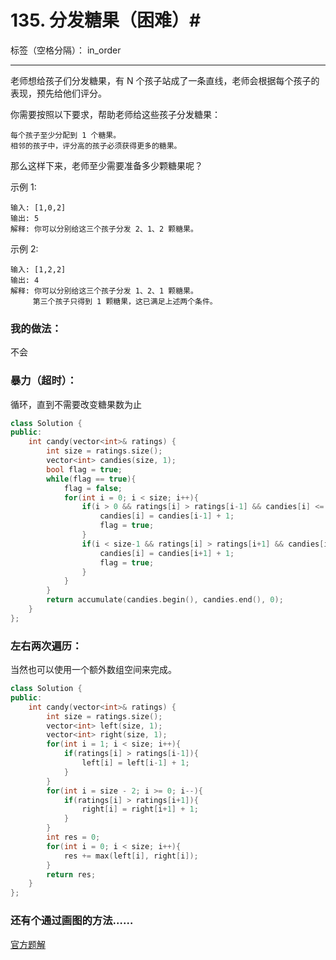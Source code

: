 ﻿# 135. 分发糖果（困难）#

标签（空格分隔）： in_order

---
老师想给孩子们分发糖果，有 N 个孩子站成了一条直线，老师会根据每个孩子的表现，预先给他们评分。

你需要按照以下要求，帮助老师给这些孩子分发糖果：

    每个孩子至少分配到 1 个糖果。
    相邻的孩子中，评分高的孩子必须获得更多的糖果。

那么这样下来，老师至少需要准备多少颗糖果呢？

示例 1:

    输入: [1,0,2]
    输出: 5
    解释: 你可以分别给这三个孩子分发 2、1、2 颗糖果。

示例 2:

    输入: [1,2,2]
    输出: 4
    解释: 你可以分别给这三个孩子分发 1、2、1 颗糖果。
         第三个孩子只得到 1 颗糖果，这已满足上述两个条件。

### 我的做法：  
不会

### 暴力（超时）：  
循环，直到不需要改变糖果数为止
```C++
class Solution {
public:
    int candy(vector<int>& ratings) {
        int size = ratings.size();
        vector<int> candies(size, 1);
        bool flag = true;
        while(flag == true){
            flag = false;
            for(int i = 0; i < size; i++){
                if(i > 0 && ratings[i] > ratings[i-1] && candies[i] <= candies[i-1]){
                    candies[i] = candies[i-1] + 1;
                    flag = true;
                }
                if(i < size-1 && ratings[i] > ratings[i+1] && candies[i] <= candies[i+1]){
                    candies[i] = candies[i+1] + 1;
                    flag = true;
                }
            }
        }
        return accumulate(candies.begin(), candies.end(), 0);
    }
};
```

### 左右两次遍历：
当然也可以使用一个额外数组空间来完成。
```C++
class Solution {
public:
    int candy(vector<int>& ratings) {
        int size = ratings.size();
        vector<int> left(size, 1);
        vector<int> right(size, 1);
        for(int i = 1; i < size; i++){
            if(ratings[i] > ratings[i-1]){
                left[i] = left[i-1] + 1;
            }
        }
        for(int i = size - 2; i >= 0; i--){
            if(ratings[i] > ratings[i+1]){
                right[i] = right[i+1] + 1;
            }
        }
        int res = 0;
        for(int i = 0; i < size; i++){
            res += max(left[i], right[i]);
        }
        return res;
    }
};
```

### 还有个通过画图的方法……
[官方题解](https://leetcode-cn.com/problems/candy/solution/fen-fa-tang-guo-by-leetcode/)